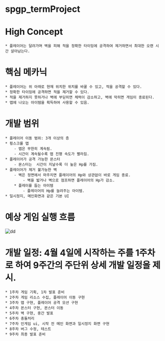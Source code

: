 # spgp_termProject
 
# High Concept
	* 플레이어는 달려가며 벽을 피해 적을 정확한 타이밍에 공격하여 제거하면서 최대한 오랜 시간 살아남는다.

# 핵심 메카닉
	* 플레이어는 위 아래로 현재 위치한 위치를 바꿀 수 있고, 적을 공격할 수 있다.
	* 정확한 타이밍에 공격하면 적을 제거할 수 있다.
 	* 적을 제거하지 못하거나 벽에 부딛히면 체력이 감소하고, 벽에 막히면 게임이 종료된다.
  	* 맵에 나오는 아이템을 획득하여 사용할 수 있음.

# 개발 범위
	* 플레이어 이동 범위: 3개 이상의 층
 	* 횡스크롤 맵
  		- 맵은 무한히 계속됨.
   		- 시간이 계속될수록 맵 진행 속도가 빨라짐.
	* 플레이어가 공격 가능한 몬스터
 		- 몬스터는  시간이 지날수록 더 높은 Hp를 가짐.
 	* 플레이어가 제거 불가능한 벽
  		- 벽은 정면에서 마주치면 플레이어의 Hp와 상관없이 바로 게임 종료.
    		- 벽을 밟거나 벽으로 점프하면 플레이어의 Hp가 감소.
      	* 플레이를 돕는 아이템
       		- 플레이어의 Hp를 늘려주는 아이템.      
 	* 일시정지, 메인화면과 같은 기본 UI
   
# 예상 게임 실행 흐름
![dd](https://github.com/SMJ1227/spgp_termProject/assets/112992077/10547a4b-7b3b-4b86-9d08-48a1cdf0810f)

# 개발 일정: 4월 4일에 시작하는 주를 1주차로 하여 9주간의 주단위 상세 개발 일정을 제시.
	* 1주차 게임 기획, 1차 발표 준비
 	* 2주차 게임 리소스 수집, 플레이어 이동 구현
 	* 3주차 맵 구현, 플레이어 공격 모션 구현 
 	* 4주차 몬스터 구현, 몬스터 이동
 	* 5주차 벽 구현, 중간 발표
 	* 6주차 충돌처리
 	* 7주차 인게임 ui, 시작 전 메인 화면과 일시정지 화면 구현
 	* 8주차 버그 수정, 테스트
 	* 9주차 최종 발표 준비

